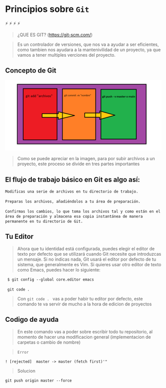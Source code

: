 # Principios sobre `Git`
:zap: :zap: :zap: :zap:
> ¿QUE ES GIT? (https://git-scm.com/)

> Es un controlador de versiones, que nos va a ayudar a ser eficientes, como tambien nos ayudara a la mantenivilidad de un proyecto, ya que vamos a tener multiples verciones del proyecto. 

## Concepto de Git

![Alt text](/imagenes/git.png    "Proceso de git")

> Como se puede apreciar en la imagen,  para por subir archivos a un proyecto, este proceso se divide en tres partes importantes 



## El flujo de trabajo básico en Git es algo así:

    Modificas una serie de archivos en tu directorio de trabajo.

    Preparas los archivos, añadiéndolos a tu área de preparación.

    Confirmas los cambios, lo que toma los archivos tal y como están en el área de preparación y almacena esa copia instantánea de manera permanente en tu directorio de Git.



## Tu Editor

> Ahora que tu identidad está configurada, puedes elegir el editor de texto por defecto que se utilizará cuando Git necesite que introduzcas un mensaje. Si no indicas nada, Git usará el editor por defecto de tu sistema, que generalmente es Vim. Si quieres usar otro editor de texto como Emacs, puedes hacer lo siguiente:

     $ git config --global core.editor emacs

     git code . 

> Con `git code . ` vas a poder habir tu editor por defecto, este comando te va servir de mucho a la hora de edicion de proyectos 


## Codigo de ayuda

> En este comando vas a poder sobre escribir todo tu repositorio, al momento de hacer una modificacion general (implementacion de carpetas o cambio de nombre)


> `Error`
```
! [rejected]  master -> master (fetch first)'"
```

> Solucion

```
git push origin master --force
```
